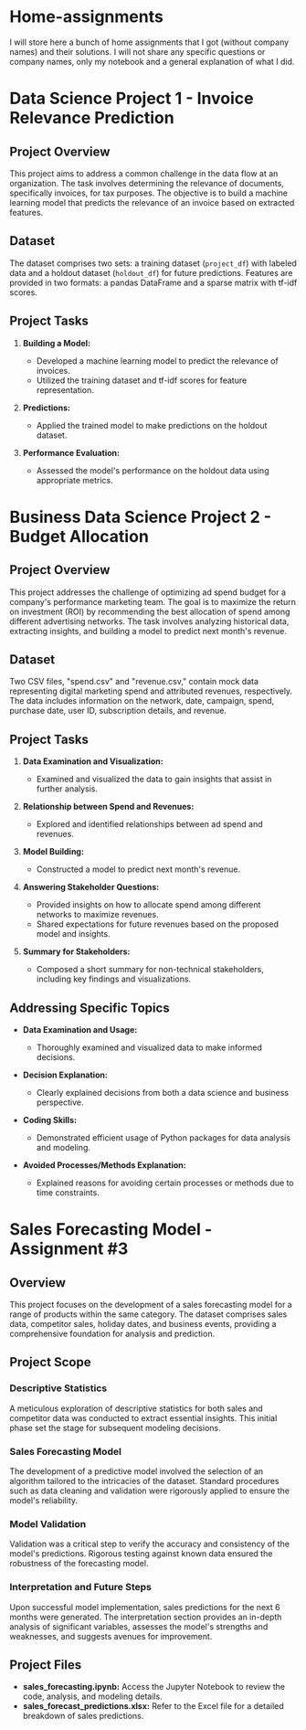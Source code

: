 # Home-assignments
I will store here a bunch of home assignments that I got (without company names) and their solutions. 
I will not share any specific questions or company names, only my notebook and a general explanation of what I did.

# Data Science Project 1 - Invoice Relevance Prediction

## Project Overview

This project aims to address a common challenge in the data flow at an organization. The task involves determining the relevance of documents, specifically invoices, for tax purposes. The objective is to build a machine learning model that predicts the relevance of an invoice based on extracted features.

## Dataset

The dataset comprises two sets: a training dataset (`project_df`) with labeled data and a holdout dataset (`holdout_df`) for future predictions. Features are provided in two formats: a pandas DataFrame and a sparse matrix with tf-idf scores.

## Project Tasks

1. **Building a Model:**
    - Developed a machine learning model to predict the relevance of invoices.
    - Utilized the training dataset and tf-idf scores for feature representation.

2. **Predictions:**
    - Applied the trained model to make predictions on the holdout dataset.

3. **Performance Evaluation:**
    - Assessed the model's performance on the holdout data using appropriate metrics.
  

# Business Data Science Project 2 - Budget Allocation

## Project Overview

This project addresses the challenge of optimizing ad spend budget for a company's performance marketing team. The goal is to maximize the return on investment (ROI) by recommending the best allocation of spend among different advertising networks. The task involves analyzing historical data, extracting insights, and building a model to predict next month's revenue.

## Dataset

Two CSV files, "spend.csv" and "revenue.csv," contain mock data representing digital marketing spend and attributed revenues, respectively. The data includes information on the network, date, campaign, spend, purchase date, user ID, subscription details, and revenue.

## Project Tasks

1. **Data Examination and Visualization:**
    - Examined and visualized the data to gain insights that assist in further analysis.

2. **Relationship between Spend and Revenues:**
    - Explored and identified relationships between ad spend and revenues.

3. **Model Building:**
    - Constructed a model to predict next month's revenue.

4. **Answering Stakeholder Questions:**
    - Provided insights on how to allocate spend among different networks to maximize revenues.
    - Shared expectations for future revenues based on the proposed model and insights.

5. **Summary for Stakeholders:**
    - Composed a short summary for non-technical stakeholders, including key findings and visualizations.

## Addressing Specific Topics

- **Data Examination and Usage:**
    - Thoroughly examined and visualized data to make informed decisions.

- **Decision Explanation:**
    - Clearly explained decisions from both a data science and business perspective.

- **Coding Skills:**
    - Demonstrated efficient usage of Python packages for data analysis and modeling.

- **Avoided Processes/Methods Explanation:**
    - Explained reasons for avoiding certain processes or methods due to time constraints.

# Sales Forecasting Model - Assignment #3

## Overview

This project focuses on the development of a sales forecasting model for a range of products within the same category. The dataset comprises sales data, competitor sales, holiday dates, and business events, providing a comprehensive foundation for analysis and prediction.

## Project Scope

### Descriptive Statistics

A meticulous exploration of descriptive statistics for both sales and competitor data was conducted to extract essential insights. This initial phase set the stage for subsequent modeling decisions.

### Sales Forecasting Model

The development of a predictive model involved the selection of an algorithm tailored to the intricacies of the dataset. Standard procedures such as data cleaning and validation were rigorously applied to ensure the model's reliability.

### Model Validation

Validation was a critical step to verify the accuracy and consistency of the model's predictions. Rigorous testing against known data ensured the robustness of the forecasting model.

### Interpretation and Future Steps

Upon successful model implementation, sales predictions for the next 6 months were generated. The interpretation section provides an in-depth analysis of significant variables, assesses the model's strengths and weaknesses, and suggests avenues for improvement.

## Project Files

- **sales_forecasting.ipynb:** Access the Jupyter Notebook to review the code, analysis, and modeling details.
- **sales_forecast_predictions.xlsx:** Refer to the Excel file for a detailed breakdown of sales predictions.

